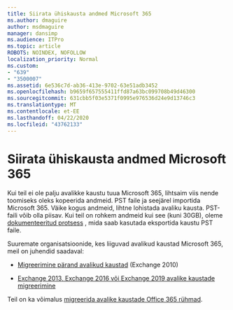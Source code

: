 ```yaml
---
title: Siirata ühiskausta andmed Microsoft 365
ms.author: dmaguire
author: msdmaguire
manager: dansimp
ms.audience: ITPro
ms.topic: article
ROBOTS: NOINDEX, NOFOLLOW
localization_priority: Normal
ms.custom:
- "639"
- "3500007"
ms.assetid: 6e536c7d-ab36-413e-9702-63e51adb3452
ms.openlocfilehash: b9659f657555411ffd87a63bc099708b49d46300
ms.sourcegitcommit: 631cbb5f03e5371f0995e976536d24e9d13746c3
ms.translationtype: MT
ms.contentlocale: et-EE
ms.lasthandoff: 04/22/2020
ms.locfileid: "43762133"
---
```

# <a name="migrate-public-folder-data-to-microsoft-365"></a>Siirata ühiskausta andmed Microsoft 365

Kui teil ei ole palju avalikke kaustu tuua Microsoft 365, lihtsaim viis nende toomiseks oleks kopeerida andmeid. PST faile ja seejärel importida Microsoft 365. Väike kogus andmeid, lihtne lohistada avaliku kausta. PST-faili võib olla piisav. Kui teil on rohkem andmeid kui see (kuni 30GB), oleme [dokumenteeritud protsess](https://technet.microsoft.com/library/dn874017%28v=exchg.150%29.aspx) , mida saab kasutada eksportida kaustu PST faile.
  
Suuremate organisatsioonide, kes liiguvad avalikud kaustad Microsoft 365, meil on juhendid saadaval:
  
- [Migreerimine pärand avalikud kaustad](https://docs.microsoft.com/exchange/collaboration-exo/public-folders/batch-migration-of-legacy-public-folders) (Exchange 2010)

- [Exchange 2013, Exchange 2016 või Exchange 2019 avalike kaustade migreerimine](https://docs.microsoft.com/Exchange/collaboration/public-folders/migrate-to-exchange-online)

Teil on ka võimalus [migreerida avalike kaustade Office 365 rühmad](https://docs.microsoft.com/Exchange/collaboration/public-folders/migrate-to-office-365-groups).
  